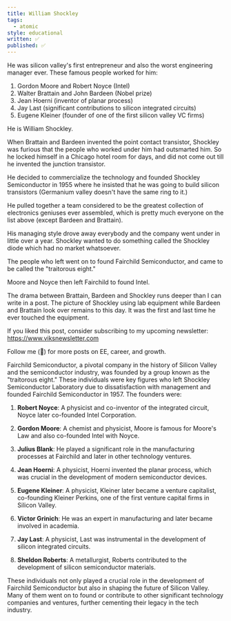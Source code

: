 ```yaml
---
title: William Shockley
tags:
  - atomic
style: educational
written: ✅
published: ✅
---
```

He was silicon valley's first entrepreneur and also the worst engineering manager ever. These famous people worked for him:

1) Gordon Moore and Robert Noyce (Intel)
2) Walter Brattain and John Bardeen (Nobel prize)
3) Jean Hoerni (inventor of planar process)
4) Jay Last (significant contributions to silicon integrated circuits)
5) Eugene Kleiner (founder of one of the first silicon valley VC firms)

He is William Shockley.

When Brattain and Bardeen invented the point contact transistor, Shockley was furious that the people who worked under him had outsmarted him. So he locked himself in a Chicago hotel room for days, and did not come out till he invented the junction transistor.

He decided to commercialize the technology and founded Shockley Semiconductor in 1955 where he insisted that he was going to build silicon transistors (Germanium valley doesn't have the same ring to it.)

He pulled together a team considered to be the greatest collection of electronics geniuses ever assembled, which is pretty much everyone on the list above (except Bardeen and Brattain).

His managing style drove away everybody and the company went under in little over a year. Shockley wanted to do something called the Shockley diode which had no market whatsoever.

The people who left went on to found Fairchild Semiconductor, and came to be called the "traitorous eight."

Moore and Noyce then left Fairchild to found Intel.

The drama between Brattain, Bardeen and Shockley runs deeper than I can write in a post. The picture of Shockley using lab equipment while Bardeen and Brattain look over remains to this day. It was the first and last time he ever touched the equipment.

If you liked this post, consider subscribing to my upcoming newsletter: https://www.viksnewsletter.com

Follow me (🔔) for more posts on EE, career, and growth.



Fairchild Semiconductor, a pivotal company in the history of Silicon Valley and the semiconductor industry, was founded by a group known as the "traitorous eight." These individuals were key figures who left Shockley Semiconductor Laboratory due to dissatisfaction with management and founded Fairchild Semiconductor in 1957. The founders were:

1. **Robert Noyce**: A physicist and co-inventor of the integrated circuit, Noyce later co-founded Intel Corporation.
    
2. **Gordon Moore**: A chemist and physicist, Moore is famous for Moore's Law and also co-founded Intel with Noyce.
    
3. **Julius Blank**: He played a significant role in the manufacturing processes at Fairchild and later in other technology ventures.
    
4. **Jean Hoerni**: A physicist, Hoerni invented the planar process, which was crucial in the development of modern semiconductor devices.
    
5. **Eugene Kleiner**: A physicist, Kleiner later became a venture capitalist, co-founding Kleiner Perkins, one of the first venture capital firms in Silicon Valley.
    
6. **Victor Grinich**: He was an expert in manufacturing and later became involved in academia.
    
7. **Jay Last**: A physicist, Last was instrumental in the development of silicon integrated circuits.
    
8. **Sheldon Roberts**: A metallurgist, Roberts contributed to the development of silicon semiconductor materials.
    

These individuals not only played a crucial role in the development of Fairchild Semiconductor but also in shaping the future of Silicon Valley. Many of them went on to found or contribute to other significant technology companies and ventures, further cementing their legacy in the tech industry.




